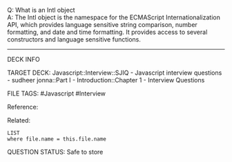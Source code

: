 Q: What is an Intl object  
A: The Intl object is the namespace for the ECMAScript Internationalization API, which provides language sensitive string comparison, number formatting, and date and time formatting. It provides access to several constructors and language sensitive functions.
<!--ID: 1693596702050-->

---

DECK INFO

TARGET DECK: Javascript::Interview::SJIQ - Javascript interview questions - sudheer jonna::Part I - Introduction::Chapter 1 - Interview Questions

FILE TAGS: #Javascript #Interview

Reference:

Related:

```dataview
LIST
where file.name = this.file.name
```

QUESTION STATUS: Safe to store